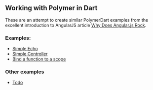 ## Working with Polymer in Dart ##

These are an attempt to create similar PolymerDart examples from the excellent introduction to AngularJS article [Why Does Angular.js Rock](http://angular-tips.com/blog/2013/08/why-does-angular-dot-js-rock/ "angular tips").


### Examples: ###

- [Simple Echo](https://github.com/scribeGriff/polymer_examples/tree/master/web/simple_echo "Simple Echo")
- [Simple Controller](https://github.com/scribeGriff/polymer_examples/tree/master/web/simple_controller "Simple Controller")
- [Bind a function to a scope](https://github.com/scribeGriff/polymer_examples/tree/master/web/bind_functions "Bind Function to Scope")


### Other examples ###

- [Todo](https://github.com/scribeGriff/polymer_examples/tree/master/web/todo "Todo")